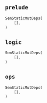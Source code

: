 ## `prelude`

```rust
SemStaticMutDeps(
    [],
)
```

## `logic`

```rust
SemStaticMutDeps(
    [],
)
```

## `ops`

```rust
SemStaticMutDeps(
    [],
)
```
